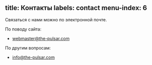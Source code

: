 title: Контакты
labels: contact
menu-index: 6
---
Связаться с нами можно по электронной почте.

По поводу сайта:

- [webmaster@the-pulsar.com](mailto:webmaster@the-pulsar.com)

По другим вопросам:

- [info@the-pulsar.com](mailto:info@the-pulsar.com)
